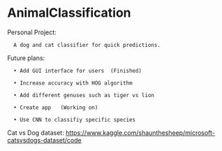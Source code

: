 # AnimalClassification

Personal Project:

      A dog and cat classifier for quick predictions. 


Future plans:

      •	Add GUI interface for users  (Finished)  

      •	Increase accuracy with HOG algorithm

      •	Add different genuses such as tiger vs lion

      •	Create app   (Working on)

      •	Use CNN to classifiy specific species


Cat vs Dog dataset: https://www.kaggle.com/shaunthesheep/microsoft-catsvsdogs-dataset/code
